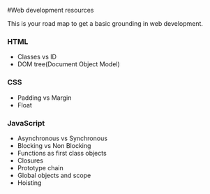 #Web development resources

This is your road map to get a basic grounding in web development.

### HTML

* Classes vs ID
* DOM tree(Document Object Model)

### CSS

* Padding vs Margin
* Float


### JavaScript

 * Asynchronous vs Synchronous
 * Blocking vs Non Blocking
 * Functions as first class objects
 * Closures
 * Prototype chain
 * Global objects and scope
 * Hoisting
